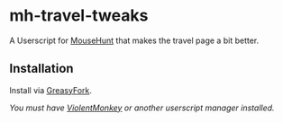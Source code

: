 # mh-travel-tweaks

A Userscript for [MouseHunt](https://mousehuntgame.com) that makes the travel page a bit better.

## Installation

Install via [GreasyFork](https://greasyfork.org/en/scripts/452232-mousehunt-travel-tweaks).

*You must have [ViolentMonkey](https://violentmonkey.github.io/) or another userscript manager installed.*
